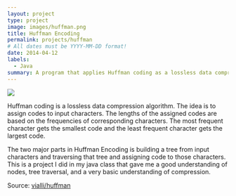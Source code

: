 ```yaml
---
layout: project
type: project
image: images/huffman.png
title: Huffman Encoding
permalink: projects/huffman
# All dates must be YYYY-MM-DD format!
date: 2014-04-12
labels:
  - Java
summary: A program that applies Huffman coding as a lossless data compression algorithm.
---
```


<img class="ui image" src="{{ site.baseurl }}/images/cotton-header.png">

Huffman coding is a lossless data compression algorithm. The idea is to assign codes to input characters. The lengths of the assigned codes are based on the frequencies of corresponding characters. The most frequent character gets the smallest code and the least frequent character gets the largest code.

The two major parts in Huffman Encoding is building a tree from input characters and traversing that tree and assigning code to those characters. This is a project I did in my java class that gave me a good understanding of nodes, tree traversal, and a very basic understanding of compression. 

Source: <a href="https://github.com/vialli/huffman"><i class="large github icon "></i>vialli/huffman</a>

